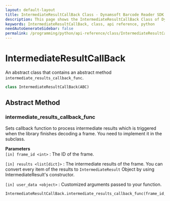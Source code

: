 ```yaml
---
layout: default-layout
title: IntermediateResultCallBack Class - Dynamsoft Barcode Reader SDK Python Edition API Reference
description: This page shows the IntermediateResultCallBack Class of Dynamsoft Barcode Reader SDK Python Edition.
keywords: IntermediateResultCallBack, class, api reference, python
needAutoGenerateSidebar: false
permalink: /programming/python/api-reference/class/IntermediateResultCallBack.html
---
```



# IntermediateResultCallBack
An abstract class that contains an abstract method `intermediate_results_callback_func`.

```python
class IntermediateResultCallBack(ABC)
```  
    

## Abstract Method
  
### intermediate_results_callback_func

Sets callback function to process intermediate results which is triggered when the library finishes decoding a frame. You need to implement it in the subclass. 

**Parameters**  
`[in] frame_id <int>` : The ID of the frame.
  
`[in] results <list[dict]>` : The intermediate results of the frame. You can convert every item of the results to `IntermediateResult` Object by using IntermediateResult's constructor.  
  
`[in] user_data <object>` : Customized arguments passed to your function.  
        

```python
IntermediateResultCallBack.intermediate_results_callback_func(frame_id, results, user_data)
```
